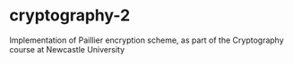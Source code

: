 # cryptography-2
Implementation of Paillier encryption scheme, as part of the Cryptography course at Newcastle University
